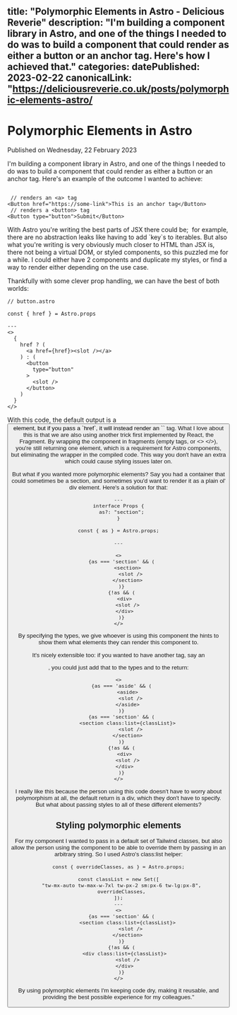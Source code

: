 title: "Polymorphic Elements in Astro - Delicious Reverie"
description: "I'm building a component library in Astro, and one of the things I needed to do was to build a component that could render as either a button or an anchor tag. Here's how I achieved that."
categories:
datePublished: 2023-02-22
canonicalLink: "https://deliciousreverie.co.uk/posts/polymorphic-elements-astro/
---
# Polymorphic Elements in Astro

Published on Wednesday, 22 February 2023

I'm building a component library in Astro, and one of the things I needed to do was to build a component that could render as either a button or an anchor tag. Here's an example of the outcome I wanted to achieve:

```

 // renders an <a> tag
<Button href="https://some-link">This is an anchor tag</Button>
 // renders a <button> tag
<Button type="button">Submit</Button>
```

With Astro you're writing the best parts of JSX there could be;  for example, there are no abstraction leaks like having to add \`key\`s to iterables. But also what you're writing is very obviously much closer to HTML than JSX is, there not being a virtual DOM, or styled components, so this puzzled me for a while. I could either have 2 components and duplicate my styles, or find a way to render either depending on the use case.

Thankfully with some clever prop handling, we can have the best of both worlds:

```
// button.astro

const { href } = Astro.props

---
<>
  {
    href ? (
      <a href={href}><slot /></a>
    ) : (
      <button
        type="button"
      >
        <slot />
      </button>
    )
  }
</>
```

With this code, the default output is a <button> element, but if you pass a \`href\`, it will instead render an \`<a>\` tag. What I love about this is that we are also using another trick first implemented by React, the Fragment. By wrapping the component in fragments (empty tags, or <> </>), you're still returning one element, which is a requirement for Astro components, but eliminating the wrapper in the compiled code. This way you don't have an extra <div> which could cause styling issues later on.

But what if you wanted more polymorphic elements? Say you had a container that could sometimes be a section, and sometimes you'd want to render it as a plain ol' div element. Here's a solution for that:

```
---
interface Props {
  as?: "section";
}

const { as } = Astro.props;

---

<>
  {as === 'section' && (
      <section>
        <slot />
      </section>
  )}
  {!as && (
    <div>
      <slot />
    </div>
  )}
</>
```

By specifying the types, we give whoever is using this component the hints to show them what elements they can render this component to.

It's nicely extensible too: if you wanted to have another tag, say an <aside>, you could just add that to the types and to the return:

```
<>
  {as === 'aside' && (
      <aside>
        <slot />
      </aside>
  )}
  {as === 'section' && (
      <section class:list={classList}>
        <slot />
      </section>
  )}
  {!as && (
    <div>
      <slot />
    </div>
  )}
</>
```

I really like this because the person using this code doesn't have to worry about polymorphism at all, the default return is a div, which they don't have to specify. But what about passing styles to all of these different elements?

## Styling polymorphic elements

For my component I wanted to pass in a default set of Tailwind classes, but also allow the person using the component to be able to override them by passing in an arbitrary string. So I used Astro's class:list helper:

```
const { overrideClasses, as } = Astro.props;

const classList = new Set([
  "tw-mx-auto tw-max-w-7xl tw-px-2 sm:px-6 tw-lg:px-8",
  overrideClasses,
]);
---
<>
  {as === 'section' && (
      <section class:list={classList}>
        <slot />
      </section>
  )}
  {!as && (
    <div class:list={classList}>
      <slot />
    </div>
  )}
</>
```

By using polymorphic elements I'm keeping code dry, making it reusable, and providing the best possible experience for my colleagues."